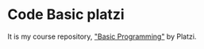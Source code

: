 # Code Basic platzi
It is my course repository, ["Basic Programming"](https://platzi.com/clases/programacion-basica/) by Platzi. 
